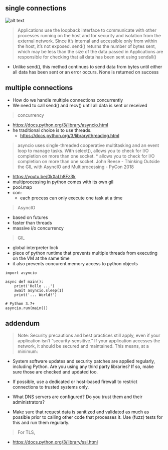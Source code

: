 ## single connections

![alt text](https://files.realpython.com/media/sockets-loopback-interface.44fa30c53c70.jpg)

> Applications use the loopback interface to communicate with other processes running on the host and for security and isolation from the external network. Since it’s internal and accessible only from within the host, it’s not exposed.
> send() returns the number of bytes sent, which may be less than the size of the data passed in
> Applications are responsible for checking that all data has been sent
> using sendall()
* Unlike send(), this method continues to send data from bytes until either all data has been sent or an error occurs. None is returned on success

## multiple connections
* How do we handle multiple connections concurrently
* We need to call send() and recv() until all data is sent or received

> concurrency 
* https://docs.python.org/3/library/asyncio.html
* he traditional choice is to use threads.
    * https://docs.python.org/3/library/threading.html
> asyncio uses single-threaded cooperative multitasking and an event loop to manage tasks.
> With select(), allows you to check for I/O completion on more than one socket.
    * allows you to check for I/O completion on more than one socket.
> John Reese - Thinking Outside the GIL with AsyncIO and Multiprocessing - PyCon 2018
* https://youtu.be/0kXaLh8Fz3k
* multiprocessing in python comes with its own gil
* pool.map
* con: 
    * each process can only execute one task at a time
> AsyncIO
* based on futures
* faster than threads
* massive i/o concurrency
> GIL
* global interpreter lock
* piece of python runtime that prevents multiple threads from executing on the VM at the same time
* it also prevents concurent memory access to python objects

```
import asyncio

async def main():
    print('Hello ...')
    await asyncio.sleep(1)
    print('... World!')

# Python 3.7+
asyncio.run(main())
```

## addendum
> Note: Security precautions and best practices still apply, even if your application isn’t “security-sensitive.” If your application accesses the network, it should be secured and maintained. This means, at a minimum:

* System software updates and security patches are applied regularly, including Python. Are you using any third party libraries? If so, make sure those are checked and updated too.

* If possible, use a dedicated or host-based firewall to restrict connections to trusted systems only.

* What DNS servers are configured? Do you trust them and their administrators?

* Make sure that request data is sanitized and validated as much as possible prior to calling other code that processes it. Use (fuzz) tests for this and run them regularly.

> For TLS,
* https://docs.python.org/3/library/ssl.html
